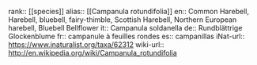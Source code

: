 

rank:: [[species]]
alias:: [[Campanula rotundifolia]]
en:: Common Harebell, Harebell, bluebell, fairy-thimble, Scottish Harebell, Northern European harebell, Bluebell Bellflower
it:: Campanula soldanella
de:: Rundblättrige Glockenblume
fr:: campanule à feuilles rondes
es:: campanillas
iNat-url:: https://www.inaturalist.org/taxa/62312
wiki-url:: http://en.wikipedia.org/wiki/Campanula_rotundifolia